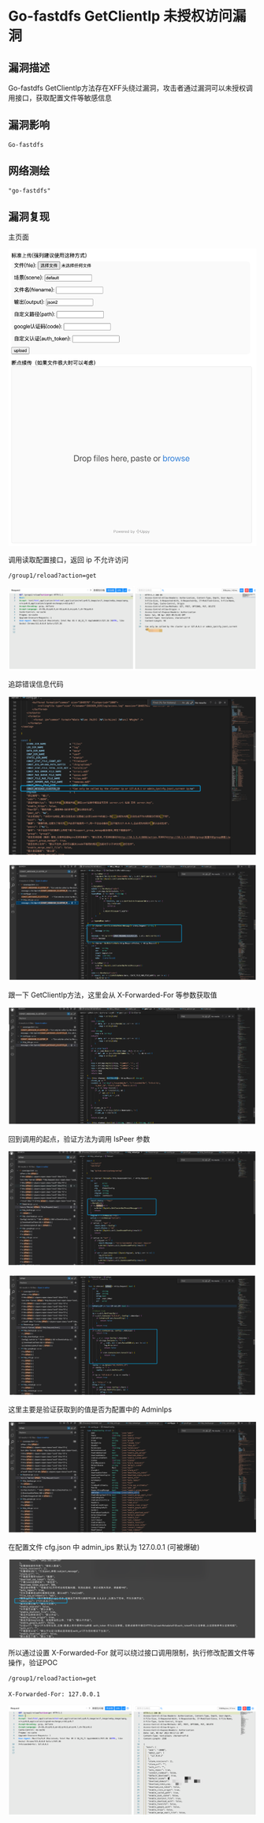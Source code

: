 # Go-fastdfs GetClientIp 未授权访问漏洞

## 漏洞描述

Go-fastdfs GetClientIp方法存在XFF头绕过漏洞，攻击者通过漏洞可以未授权调用接口，获取配置文件等敏感信息

## 漏洞影响

```
Go-fastdfs
```

## 网络测绘

```
"go-fastdfs"
```

## 漏洞复现

主页面

![image-20230417094508409](images/image-20230417094508409.png)

调用读取配置接口，返回 ip 不允许访问

```
/group1/reload?action=get
```

![image-20230417094521737](images/image-20230417094521737.png)

追踪错误信息代码

![image-20230417094533985](images/image-20230417094533985.png)

![image-20230417094542486](images/image-20230417094542486.png)

跟一下 GetClientIp方法，这里会从 X-Forwarded-For 等参数获取值

![image-20230417094554500](images/image-20230417094554500.png)

回到调用的起点，验证方法为调用 IsPeer 参数

![image-20230417094604965](images/image-20230417094604965.png)

![image-20230417094613037](images/image-20230417094613037.png)

这里主要是验证获取到的值是否为配置中的 AdminIps

![image-20230417094623353](images/image-20230417094623353.png)

在配置文件 cfg.json 中 admin_ips 默认为 127.0.0.1 (可被爆破)

![image-20230417100058531](images/image-20230417100058531.png)

所以通过设置 X-Forwarded-For 就可以绕过接口调用限制，执行修改配置文件等操作，验证POC

```
/group1/reload?action=get

X-Forwarded-For: 127.0.0.1
```

![image-20230417100112324](images/image-20230417100112324.png)